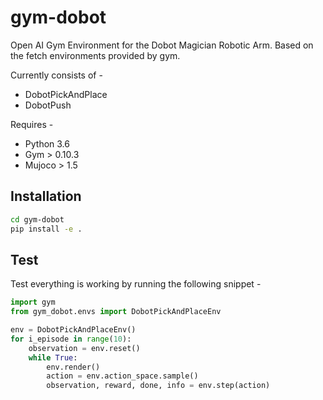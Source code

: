 # gym-dobot
Open AI Gym Environment for the Dobot Magician Robotic Arm.
Based on the fetch environments provided by gym.

Currently consists of -
 - DobotPickAndPlace
 - DobotPush
 
 Requires - 
  - Python 3.6
  - Gym > 0.10.3
  - Mujoco > 1.5
 


## Installation
```bash
cd gym-dobot
pip install -e .
```

## Test
Test everything is working by running the following snippet - 
```python
import gym
from gym_dobot.envs import DobotPickAndPlaceEnv

env = DobotPickAndPlaceEnv()
for i_episode in range(10):
    observation = env.reset()
    while True:
        env.render()
        action = env.action_space.sample()
        observation, reward, done, info = env.step(action)
```
